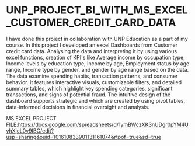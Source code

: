 # UNP_PROJECT_BI_WITH_MS_EXCEL_CUSTOMER_CREDIT_CARD_DATA

I have done this project in collaboration with UNP Education as a part of my course. In this project I developed an excel Dashboards from Customer credit card data. Analysing the data and interpreting it by using various excel functions, creation of KPI's like Average income by occupation type, Income levels by education type, Income by age, Employment status by age range, Income type by gender, and gender by age range based on the data. The data examine spending habits, transaction patterns, and consumer behavior. It features interactive visuals, customizable filters, and detailed summary tables, which highlight key spending categories, significant transactions, and signs of potential fraud. The intuitive design of the dashboard supports strategic and which are created by using pivot tables, data-informed decisions in financial oversight and analysis.

MS EXCEL PROJECT FILE:https://docs.google.com/spreadsheets/d/1ymBWczXK3nUDgr0pYM4UyhXjcL0y9IBC/edit?usp=sharing&ouid=101610833901131161074&rtpof=true&sd=true
